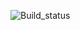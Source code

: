 ![[Build_status](https://travis-ci.org/Alex1505Gold/lab04.svg?branch=main)](https://travis-ci.org/Alex1505Gold/lab04)
